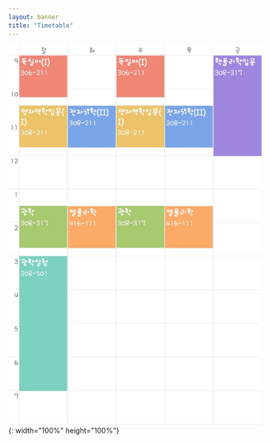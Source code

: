 ```yaml
---
layout: banner
title: "Timetable"
---
```


![timetable](/assets/img/slider/timetable.png){: width="100%" height="100%"}